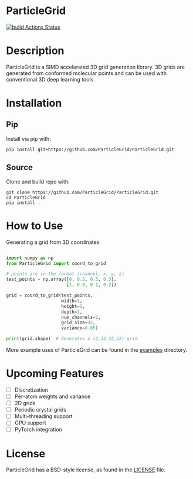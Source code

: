 # ParticleGrid

[![build Actions Status](https://github.com/ParticleGrid/ParticleGrid/workflows/build/badge.svg)](https://github.com/ParticleGrid/ParticleGrid/actions)

# Description

ParticleGrid is a SIMD accelerated 3D grid generation library. 3D grids are generated from conformed molecular points and can be used with conventional 3D deep learning tools. 
 
# Installation 

## Pip

Install via pip with:

```
pip install git+https://github.com/ParticleGrid/ParticleGrid.git
```

## Source 

Clone and build repo with: 
```
git clone https://github.com/ParticleGrid/ParticleGrid.git
cd ParticleGrid
pip install .
```

# How to Use

Generating a grid from 3D coordinates: 

```python

import numpy as np
from ParticleGrid import coord_to_grid

# points are in the format (channel, x, y, z)
test_points = np.array([0, 0.5, 0.5, 0.5],
                       [1, 0.0, 0.1, 0.2])

grid = coord_to_grid(test_points,
                     width=1,
                     height=1,
                     depth=1,
                     num_channels=2,
                     grid_size=32,
                     variance=0.05)

print(grid.shape)  # Generates a (2,32,32,32) grid
```
More example uses of ParticleGrid can be found in the [examples](examples) directory.

# Upcoming Features

- [ ] Discretization 
- [ ] Per-atom weights and variance
- [ ] 2D grids
- [ ] Periodic crystal grids
- [ ] Multi-threading support 
- [ ] GPU support 
- [ ] PyTorch integration 

# License

ParticleGrid has a BSD-style license, as found in the [LICENSE](LICENSE) file.
 
